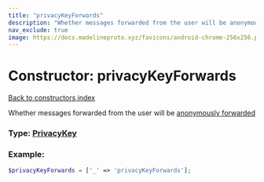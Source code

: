 ```yaml
---
title: "privacyKeyForwards"
description: "Whether messages forwarded from the user will be anonymously forwarded"
nav_exclude: true
image: https://docs.madelineproto.xyz/favicons/android-chrome-256x256.png
---
```

# Constructor: privacyKeyForwards  
[Back to constructors index](/API_docs/constructors/index.md)



Whether messages forwarded from the user will be [anonymously forwarded](https://telegram.org/blog/unsend-privacy-emoji#anonymous-forwarding)




### Type: [PrivacyKey](/API_docs/types/PrivacyKey.md)


### Example:

```php
$privacyKeyForwards = ['_' => 'privacyKeyForwards'];
```  
